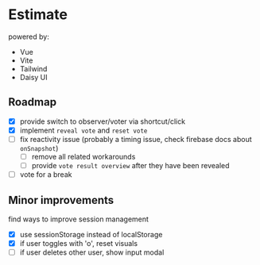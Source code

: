 # Estimate

powered by: 
- Vue
- Vite
- Tailwind
- Daisy UI

## Roadmap
- [x] provide switch to observer/voter via shortcut/click
- [x] implement `reveal vote` and `reset vote`
- [ ] fix reactivity issue (probably a timing issue, check firebase docs about `onSnapshot`)
  - [ ] remove all related workarounds
  - [ ] provide `vote result overview` after they have been revealed
- [ ] vote for a break

## Minor improvements
find ways to improve session management
- [x] use sessionStorage instead of localStorage 
- [x] if user toggles with 'o', reset visuals
- [ ] if user deletes other user, show input modal
